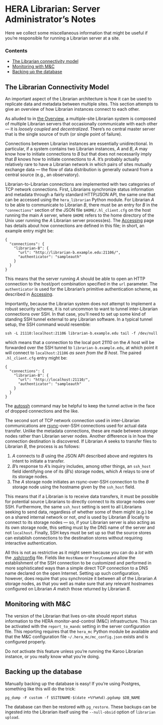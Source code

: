 # HERA Librarian: Server Administrator’s Notes

Here we collect some miscellaneous information that might be useful if you’re
responsible for running a Librarian server at a site.

### Contents

- [The Librarian connectivity model](#the-librarian-connectivity-model)
- [Monitoring with M&C](#monitoring-with-m_c)
- [Backing up the database](#backing-up-the-database)


## The Librarian Connectivity Model

An important aspect of the Librarian architecture is how it can be used to
replicate data and metadata between multiple sites. This section attempts to
give an overview of how Librarian instances connect to each other.

As alluded to in [the Overview](./Overview.md), a multiple-site Librarian
system is composed of multiple Librarian servers that occasionally communicate
with each other — it is *loosely coupled* and *decentralized*. There’s no
central master server that is the single source of truth (or single point of
failure).

Connections between Librarian instances are essentially unidirectional. In
particular, if a system contains two Librarian instances, *A* and *B*, *A* may
know how to initiate connections to *B* but that does not necessarily imply
that *B* knows how to initiate connections to *A*. It’s probably actually
relatively rare to have a Librarian network in which pairs of sites mutually
exchange data — the flow of data distribution is generally outward from a
central source (e.g., an observatory).

Librarian-to-Librarian connections are implemented with two categories of TCP
network connections. First, Librarians synchronize status information and
metadata through a fairly standard HTTP/JSON API, the same one that can be
accessed using the `hera_librarian` Python module. For Librarian *A* to be
able to communicate to Librarian *B*, there must be an entry for *B* in the
`"connections"` section of the JSON file `$HOME/.hl_client.cfg` on the host
running the main *A* server, where `$HOME` refers to the home directory of the
Unix user running the *A* Librarian server process(es). The
[Accessing](./Accessing.md) page has details about how connections are defined
in this file; in short, an example entry might be:

```
{
  "connections": {
    "librarian-B": {
      "url": "http://librarian-b.example.edu:21106/",
      "authenticator": "sampleauth"
    }
  }
}
```

This means that the server running *A* should be able to open an HTTP
connection to the host/port combination specified in the `url` parameter. The
`authenticator` is used for the Librarian’s primitive authentication scheme,
as described in [Accessing](./Accessing.md).

Importantly, because the Librarian system does not attempt to implement a
robust security scheme, it is not uncommon to want to tunnel inter-Librarian
connections over SSH. In that case, you’ll need to set up some kind of
standing SSH tunnel external to any Librarian software. In a typical tunnel
setup, the SSH command would resemble:

```
ssh -L 21110:localhost:21106 librarian-b.example.edu tail -f /dev/null
```

which means that a connection to the local port 21110 on the *A* host will be
forwarded over the SSH tunnel to `librarian-b.example.edu`, at which point it
will connect to `localhost:21106` *as seen from the B host*. The paired
`.hl_client.cfg` entry might be:

```
{
  "connections": {
    "librarian-B": {
      "url": "http://localhost:21110/",
      "authenticator": "sampleauth"
    }
  }
}
```

The [autossh](https://www.harding.motd.ca/autossh/) command may be helpful to
keep the tunnel active in the face of dropped connections and the like.

The second sort of TCP network connection used in inter-Librarian
communications are [rsync](https://rsync.samba.org/)-over-SSH connections used
for actual data transfer. Unlike the metadata connections, these are made
between *storage* nodes rather than Librarian server nodes. Another difference
is in how the connection destination is discovered. If Librarian *A* seeks to
transfer files to Librarian *B*, the process is as follows:

1. *A* connects to *B* using the JSON API described above and registers its
   intent to initiate a transfer.
2. *B*’s response to *A*’s inquiry includes, among other things, an `ssh_host`
   field identifying one of its (*B*’s) storage nodes, which *A* relays to one
   of its storage nodes.
3. The *A* storage node initiates an rsync-over-SSH connection to the *B*
   storage node using the hostname given by the `ssh_host` field.

This means that if a Librarian is to receive data transfers, it must be
possible for potential source Librarians to directly connect to its storage
nodes over SSH. Furthermore, the same `ssh_host` setting is sent to all
Librarians seeking to send data, regardless of whether some of them might
(e.g.) be on a shared internal network or not, *and* is used by Librarian *B*
locally to connect to its storage nodes — so, if your Librarian server is also
acting as its own storage node, this setting must by the DNS name of the
server and not `localhost`. Finally, SSH keys must be set up so that the
source stores can establish connections to the destination stores without
requiring interactive authentication.

All this is not as restrictive as it might seem because you can do a *lot*
with the [.ssh/config](https://www.ssh.com/ssh/config) file. Fields like
`HostName` or `ProxyCommand` allow the establishment of the SSH connection to
be customized and performed in more sophisticated ways than a simple direct
TCP connection to a DNS name declared on the open Internet. Setting up such
configuration, however, does require that you synchronize it between all of
the Librarian *A* storage nodes, as that you well as make sure that any
relevant hostnames configured on Librarian *A* match those returned by
Librarian *B*.


## Monitoring with M&C

The version of the Librarian that lives on-site should report status
information to the HERA monitor-and-control (M&C) infrastructure. This can be
activated with the `report_to_mandc` setting in the server configuration file.
This reporting requires that the `hera_mc` Python module be available and that
the M&C configuration file `~/.hera_mc/mc_config.json` exists and is
configured properly.

Do *not* activate this feature unless you’re running the Karoo Librarian instance,
or you really know what you’re doing.


## Backing up the database

Manually backing up the database is easy! If you’re using Postgres, something
like this will do the trick:

```
pg_dump -F custom -f $SITENAME-$(date +%Y%m%d).pgdump $DB_NAME
```

The database can then be restored with `pg_restore`. These backups can be
ingested into the Librarian itself using the `--null-obsid` option of
`librarian upload`.
